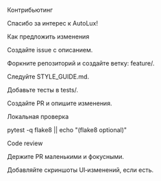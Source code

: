Контрибьютинг

Спасибо за интерес к AutoLux!

Как предложить изменения

Создайте issue с описанием.

Форкните репозиторий и создайте ветку: feature/<short-name>.

Следуйте STYLE_GUIDE.md.

Добавьте тесты в tests/.

Создайте PR и опишите изменения.

Локальная проверка

pytest -q
flake8 || echo "(flake8 optional)"

Code review

Держите PR маленькими и фокусными.

Добавляйте скриншоты UI‑изменений, если есть.
